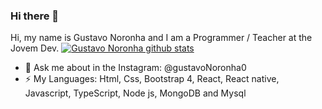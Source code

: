 ### Hi there 👋
Hi, my name is Gustavo Noronha and I am a Programmer / Teacher at the Jovem Dev.
[![Gustavo Noronha github stats](https://github-readme-stats.vercel.app/api?username=GustavoNoronha&count_private=true&theme=gruvbox)](https://github.com/GustavoNoronha/GustavoNoronha)

- 💬 Ask me about in the Instagram: @gustavoNoronha0
- ⚡ My Languages: Html, Css, Bootstrap 4, React, React native, Javascript, TypeScript, Node js, MongoDB and Mysql 

